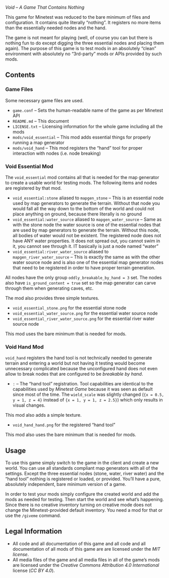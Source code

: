 *Void – A Game That Contains Nothing*

This game for Minetest was reduced to the bare minimum of files and configuration. It contains quite literally “nothing”. It registers no more items than the essentially needed nodes and the hand.

The game is not meant for playing (well, of course you can but there is nothing fun to do except digging the three essential nodes and placing them again). The purpose of this game is to test mods in an absolutely “clean” environment with absolutely no “3rd-party” mods or APIs provided by such mods.

## Contents

### Game Files

Some necessary game files are used.

* `game.conf` – Sets the human-readable name of the game as per Minetest API
* `README.md` – This document
* `LICENSE.txt` – Licensing information for the whole game including all the mods
* `mods/void_essential` – This mod adds essential things for properly running a map generator
* `mods/void_hand` – This mod registers the “hand” tool for proper interaction with nodes (i.e. node breaking)

### Void Essential Mod

The `void_essential` mod contains all that is needed for the map generator to create a usable world for testing mods. The following items and nodes are registered by that mod.

* `void_essential:stone` aliased to `mapgen_stone` – This is an essential node used by map generators to generate the terrain. Without that node you would fall all the way down to the bottom of the world and could not place anything on ground, because there literally is no ground
* `void_essential:water_source` aliased to `mapgen_water_source` – Same as with the stone node the water source is one of the essential nodes that are used by map generators to generate the terrain. Without this node, all bodies of water would not be existent. The registered node does not have ANY water properties. It does not spread out, you cannot swim in it, you cannot see through it. IT basically is just a node named “water”
* `void_essential:river_water_source` aliased to `mapgen_river_water_source` – This is exactly the same as with the other water source node and is also one of the essential map generator nodes that need to be registered in order to have proper terrain generation.

All nodes have the only group `oddly_breakable_by_hand = 3` set. The nodes also have `is_ground_content = true` set so the map generator can carve through them when generating caves, etc.

The mod also provides three simple textures.

* `void_essential_stone.png` for the essential stone node
* `void_essential_water_source.png` for the essential water source node
* `void_essential_river_water_source.png` for the essential river water source node

This mod uses the bare minimum that is needed for mods.

### Void Hand Mod

`void_hand` registers the hand tool is not technically needed to generate terrain and entering a world but not having it testing would become unnecessary complicated because the unconfigured hand does not even allow to break nodes that are configured to be *breakable by hand*.

* `:` – The “hand tool” registration. Tool capabilities are identical to the capabilities used by *Minetest Game* because it was seen as default since most of the time. The `wield_scale` was slightly changed (`{x = 0.5, y = 1, z = 4}` instead of `{x = 1, y = 1, z = 2.5}`) which only results in visual changes.

This mod also adds a simple texture.

* `void_hand_hand.png` for the registered “hand tool”

This mod also uses the bare minimum that is needed for mods.

## Usage

To use this game simply switch to the game in the client and create a new world. You can use all standards compliant map generators with all of the settings. Except the three essential nodes (stone, water, river water) and the “hand tool” nothing is registered or loaded, or provided. You’ll have a pure, absolutely independent, bare minimum version of a game.

In order to test your mods simply configure the created world and add the mods as needed for testing. Then start the world and see what’s happening. Since there is no creative inventory turning on creative mode does not change the Minetest-provided default inventory. You need a mod for that or use the `/giveme` command.

## Legal Information

* All code and all documentation of this game and all code and all documentation of all mods of this game are are licensed under the *MIT license*.
* All media files of the game and all media files in all of the game’s mods are licensed under the *Creative Commons Attribution 4.0 International* license (*CC BY 4.0*).
